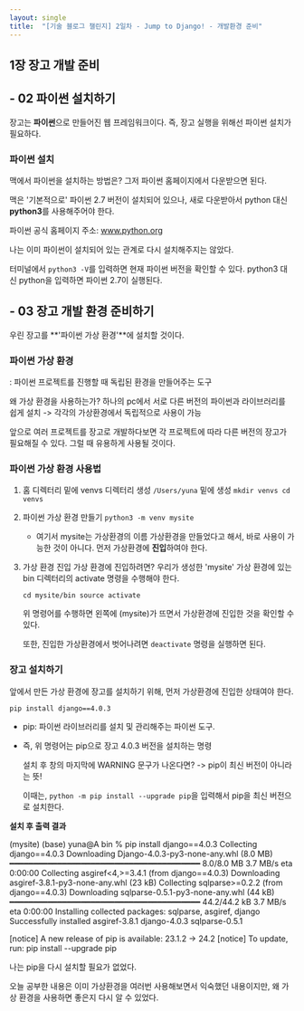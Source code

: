 ```yaml
---
layout: single
title:  "[기술 블로그 챌린지] 2일차 - Jump to Django! - 개발환경 준비"
---
```


## 1장 장고 개발 준비
## - 02 파이썬 설치하기

장고는 **파이썬**으로 만들어진 웹 프레임워크이다.
즉, 장고 실행을 위해선 파이썬 설치가 필요하다.


### 파이썬 설치

맥에서 파이썬을 설치하는 방법은?
그저 파이썬 홈페이지에서 다운받으면 된다.

맥은 '기본적으로' 파이썬 2.7 버전이 설치되어 있으나,
새로 다운받아서 python 대신 **python3**를 사용해주어야 한다.

파이썬 공식 홈페이지 주소: www.python.org

나는 이미 파이썬이 설치되어 있는 관계로 다시 설치해주지는 않았다.

터미널에서 `python3 -V`를 입력하면 현재 파이썬 버전을 확인할 수 있다.
python3 대신 python을 입력하면 파이썬 2.7이 실행된다.




## - 03 장고 개발 환경 준비하기

우린 장고를 **'파이썬 가상 환경'**에 설치할 것이다.

### 파이썬 가상 환경
: 파이썬 프로젝트를 진행할 때 독립된 환경을 만들어주는 도구

왜 가상 환경을 사용하는가?
  하나의 pc에서 서로 다른 버전의 파이썬과 라이브러리를 쉽게 설치
  -> 각각의 가상환경에서 독립적으로 사용이 가능

  앞으로 여러 프로젝트를 장고로 개발하다보면 각 프로젝트에 따라 다른 버전의 장고가 필요해질 수 있다.
  그럴 때 유용하게 사용될 것이다.



### 파이썬 가상 환경 사용법
1. 홈 디렉터리 밑에 venvs 디렉터리 생성
   `/Users/yuna` 밑에 생성
   `mkdir venvs
   cd venvs`

2. 파이썬 가상 환경 만들기
   `python3 -m venv mysite`
   * 여기서 mysite는 가상환경의 이름
  가상환경을 만들었다고 해서, 바로 사용이 가능한 것이 아니다.
  먼저 가상환경에 **진입**하여야 한다.

3. 가상 환경 진입
   가상 환경에 진입하려면?
     우리가 생성한 'mysite' 가상 환경에 있는
     bin 디렉터리의 activate 명령을 수행해야 한다.

   `cd mysite/bin
   source activate`

   위 명령어를 수행하면 왼쪽에 (mysite)가 뜨면서 가상환경에 진입한 것을 확인할 수 있다.

   또한, 진입한 가상환경에서 벗어나려면 `deactivate` 명령을 실행하면 된다.



### 장고 설치하기
앞에서 만든 가상 환경에 장고를 설치하기 위해, 먼저 가상환경에 진입한 상태여야 한다.

`pip install django==4.0.3`
* pip: 파이썬 라이브러리를 설치 및 관리해주는 파이썬 도구.
* 즉, 위 명령어는 pip으로 장고 4.0.3 버전을 설치하는 명령

  설치 후 창의 마지막에 WARNING 문구가 나온다면?
  -> pip이 최신 버전이 아니라는 뜻!

  이때는, `python -m pip install --upgrade pip`을 입력해서 pip을 최신 버전으로 설치한다.


**설치 후 출력 결과**

(mysite) (base) yuna@A bin % pip install django==4.0.3
Collecting django==4.0.3
  Downloading Django-4.0.3-py3-none-any.whl (8.0 MB)
     ━━━━━━━━━━━━━━━━━━━━━━━━━━━━━━━━━━━━━━━━ 8.0/8.0 MB 3.7 MB/s eta 0:00:00
Collecting asgiref<4,>=3.4.1 (from django==4.0.3)
  Downloading asgiref-3.8.1-py3-none-any.whl (23 kB)
Collecting sqlparse>=0.2.2 (from django==4.0.3)
  Downloading sqlparse-0.5.1-py3-none-any.whl (44 kB)
     ━━━━━━━━━━━━━━━━━━━━━━━━━━━━━━━━━━━━━━━━ 44.2/44.2 kB 3.7 MB/s eta 0:00:00
Installing collected packages: sqlparse, asgiref, django
Successfully installed asgiref-3.8.1 django-4.0.3 sqlparse-0.5.1

[notice] A new release of pip is available: 23.1.2 -> 24.2
[notice] To update, run: pip install --upgrade pip


나는 pip을 다시 설치할 필요가 없었다.




오늘 공부한 내용은 이미 가상환경을 여러번 사용해보면서 익숙했던 내용이지만,
왜 가상 환경을 사용하면 좋은지 다시 알 수 있었다.

